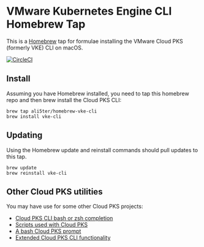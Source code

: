 # VMware Kubernetes Engine CLI Homebrew Tap
This is a [Homebrew](https://brew.sh/) tap for formulae installing the VMware Cloud PKS (formerly VKE) CLI on macOS.

[![CircleCI](https://circleci.com/gh/ali5ter/homebrew-vke-cli.svg?style=svg)](https://circleci.com/gh/ali5ter/homebrew-vke-cli)

## Install
Assuming you have Homebrew installed, you need to tap this homebrew repo and then brew install the Cloud PKS CLI:

    brew tap ali5ter/homebrew-vke-cli
    brew install vke-cli
    
## Updating
Using the Homebrew update and reinstall commands should pull updates to this tap.

    brew update
    brew reinstall vke-cli
    
## Other Cloud PKS utilities
You may have use for some other Cloud PKS projects:
* [Cloud PKS CLI bash or zsh completion](https://github.com/ali5ter/vke-completion)
* [Scripts used with Cloud PKS](https://github.com/ali5ter/vmware_scripts/tree/master/vke)
* [A bash Cloud PKS prompt](https://github.com/ali5ter/vke-prompt)
* [Extended Cloud PKS CLI functionality](https://github.com/ali5ter/vke-cli-extended)
